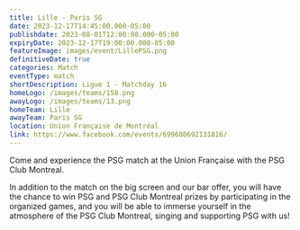 ```yaml
---
title: Lille - Paris SG
date: 2023-12-17T14:45:00.000-05:00
publishdate: 2023-08-01T12:00:00.000-05:00
expiryDate: 2023-12-17T19:00:00.000-05:00
featureImage: images/event/LillePSG.png
definitiveDate: true
categories: Match
eventType: match
shortDescription: Ligue 1 - Matchday 16
homeLogo: /images/teams/158.png
awayLogo: /images/teams/13.png
homeTeam: Lille
awayTeam: Paris SG
location: Union Française de Montréal
link: https://www.facebook.com/events/699680692131816/
---
```


Come and experience the PSG match at the Union Française with the PSG Club Montreal.

In addition to the match on the big screen and our bar offer, you will have the chance to win PSG and PSG Club Montreal prizes by participating in the organized games, and you will be able to immerse yourself in the atmosphere of the PSG Club Montreal, singing and supporting PSG with us!
